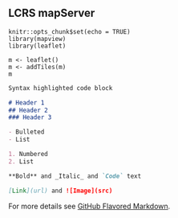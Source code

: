 ## LCRS mapServer

```{r setup, include=FALSE}
knitr::opts_chunk$set(echo = TRUE)
library(mapview)
library(leaflet)
```


```{r, echo = FALSE, eval = TRUE, warning=FALSE}
m <- leaflet()
m <- addTiles(m)
m

```

```Markdown
Syntax highlighted code block

# Header 1
## Header 2
### Header 3

- Bulleted
- List

1. Numbered
2. List

**Bold** and _Italic_ and `Code` text

[Link](url) and ![Image](src)
```

For more details see [GitHub Flavored Markdown](https://guides.github.com/features/mastering-markdown/).
